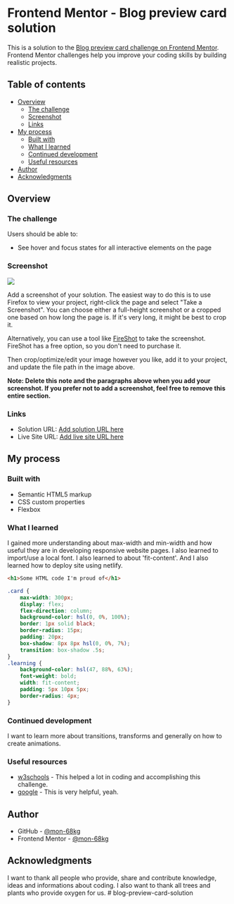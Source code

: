 # Frontend Mentor - Blog preview card solution

This is a solution to the [Blog preview card challenge on Frontend Mentor](https://www.frontendmentor.io/challenges/blog-preview-card-ckPaj01IcS). Frontend Mentor challenges help you improve your coding skills by building realistic projects. 

## Table of contents

- [Overview](#overview)
  - [The challenge](#the-challenge)
  - [Screenshot](#screenshot)
  - [Links](#links)
- [My process](#my-process)
  - [Built with](#built-with)
  - [What I learned](#what-i-learned)
  - [Continued development](#continued-development)
  - [Useful resources](#useful-resources)
- [Author](#author)
- [Acknowledgments](#acknowledgments)

## Overview

### The challenge

Users should be able to:

- See hover and focus states for all interactive elements on the page

### Screenshot

![](./screenshot.jpg)

Add a screenshot of your solution. The easiest way to do this is to use Firefox to view your project, right-click the page and select "Take a Screenshot". You can choose either a full-height screenshot or a cropped one based on how long the page is. If it's very long, it might be best to crop it.

Alternatively, you can use a tool like [FireShot](https://getfireshot.com/) to take the screenshot. FireShot has a free option, so you don't need to purchase it. 

Then crop/optimize/edit your image however you like, add it to your project, and update the file path in the image above.

**Note: Delete this note and the paragraphs above when you add your screenshot. If you prefer not to add a screenshot, feel free to remove this entire section.**

### Links

- Solution URL: [Add solution URL here](https://your-solution-url.com)
- Live Site URL: [Add live site URL here](https://your-live-site-url.com)

## My process

### Built with

- Semantic HTML5 markup
- CSS custom properties
- Flexbox

### What I learned

I gained more understanding about max-width and min-width and how useful they are in developing responsive website pages. I also learned to import/use a local font. I also learned to about 'fit-content'. And I also learned how to deploy site using netlify.

```html
<h1>Some HTML code I'm proud of</h1>
```
```css
.card {
    max-width: 300px;
    display: flex;
    flex-direction: column;
    background-color: hsl(0, 0%, 100%);
    border: 1px solid black;
    border-radius: 15px;
    padding: 20px;
    box-shadow: 8px 8px hsl(0, 0%, 7%);
    transition: box-shadow .5s;
}
.learning {
    background-color: hsl(47, 88%, 63%);
    font-weight: bold;
    width: fit-content;
    padding: 5px 10px 5px;
    border-radius: 4px;
}
```

### Continued development

I want to learn more about transitions, transforms and generally on how to create animations.

### Useful resources

- [w3schools](https://www.w3schools.com/) - This helped a lot in coding and accomplishing this challenge.
- [google](https://www.google.com/) - This is very helpful, yeah.

## Author

- GitHub - [@mon-68kg](https://github.com/mon-68kg)
- Frontend Mentor - [@mon-68kg](https://www.frontendmentor.io/profile/mon-68kg)

## Acknowledgments

I want to thank all people who provide, share and contribute knowledge, ideas and informations about coding. I also want to thank all trees and plants who provide oxygen for us.
#   b l o g - p r e v i e w - c a r d - s o l u t i o n  
 